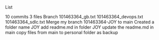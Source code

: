 List 


 10 commits
 3 files
 Branch
 101463364_gb.txt 
 101463364_devops.txt 
 101463364_sdlc.txt 
 Merge my branch 101463364-JOY to main
 Created a folder name JOY
 add readme.md in folder JOY
 update the readme.md in main
 copy files from main to personal folder as backup
